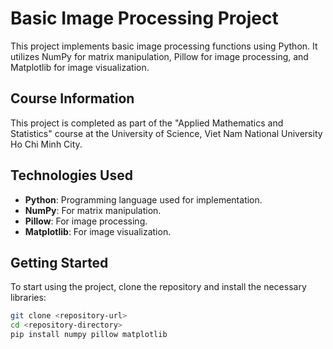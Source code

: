 # Basic Image Processing Project

This project implements basic image processing functions using Python. It utilizes NumPy for matrix manipulation, Pillow for image processing, and Matplotlib for image visualization.

## Course Information

This project is completed as part of the "Applied Mathematics and Statistics" course at the University of Science, Viet Nam National University Ho Chi Minh City.

## Technologies Used

- **Python**: Programming language used for implementation.
- **NumPy**: For matrix manipulation.
- **Pillow**: For image processing.
- **Matplotlib**: For image visualization.

## Getting Started

To start using the project, clone the repository and install the necessary libraries:

```bash
git clone <repository-url>
cd <repository-directory>
pip install numpy pillow matplotlib
